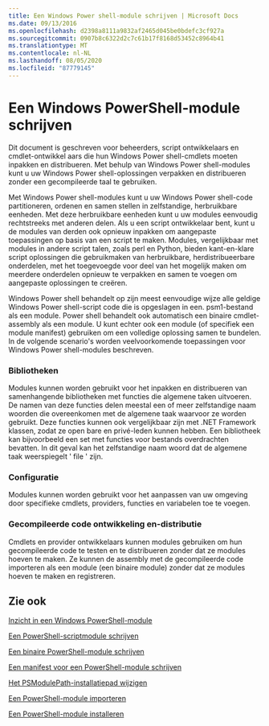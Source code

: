 ```yaml
---
title: Een Windows Power shell-module schrijven | Microsoft Docs
ms.date: 09/13/2016
ms.openlocfilehash: d2398a8111a9832af2465d045be0bdefc3cf927a
ms.sourcegitcommit: 0907b8c6322d2c7c61b17f8168d53452c8964b41
ms.translationtype: MT
ms.contentlocale: nl-NL
ms.lasthandoff: 08/05/2020
ms.locfileid: "87779145"
---
```

# <a name="writing-a-windows-powershell-module"></a>Een Windows PowerShell-module schrijven

Dit document is geschreven voor beheerders, script ontwikkelaars en cmdlet-ontwikkel aars die hun Windows Power shell-cmdlets moeten inpakken en distribueren. Met behulp van Windows Power shell-modules kunt u uw Windows Power shell-oplossingen verpakken en distribueren zonder een gecompileerde taal te gebruiken.

Met Windows Power shell-modules kunt u uw Windows Power shell-code partitioneren, ordenen en samen stellen in zelfstandige, herbruikbare eenheden. Met deze herbruikbare eenheden kunt u uw modules eenvoudig rechtstreeks met anderen delen. Als u een script ontwikkelaar bent, kunt u de modules van derden ook opnieuw inpakken om aangepaste toepassingen op basis van een script te maken. Modules, vergelijkbaar met modules in andere script talen, zoals perl en Python, bieden kant-en-klare script oplossingen die gebruikmaken van herbruikbare, herdistribueerbare onderdelen, met het toegevoegde voor deel van het mogelijk maken om meerdere onderdelen opnieuw te verpakken en samen te voegen om aangepaste oplossingen te creëren.

Windows Power shell behandelt op zijn meest eenvoudige wijze alle geldige Windows Power shell-script code die is opgeslagen in een. psm1-bestand als een module. Power shell behandelt ook automatisch een binaire cmdlet-assembly als een module. U kunt echter ook een module (of specifiek een module manifest) gebruiken om een volledige oplossing samen te bundelen. In de volgende scenario's worden veelvoorkomende toepassingen voor Windows Power shell-modules beschreven.

### <a name="libraries"></a>Bibliotheken

Modules kunnen worden gebruikt voor het inpakken en distribueren van samenhangende bibliotheken met functies die algemene taken uitvoeren. De namen van deze functies delen meestal een of meer zelfstandige naam woorden die overeenkomen met de algemene taak waarvoor ze worden gebruikt. Deze functies kunnen ook vergelijkbaar zijn met .NET Framework klassen, zodat ze open bare en privé-leden kunnen hebben. Een bibliotheek kan bijvoorbeeld een set met functies voor bestands overdrachten bevatten. In dit geval kan het zelfstandige naam woord dat de algemene taak weerspiegelt ' file ' zijn.

### <a name="configuration"></a>Configuratie

Modules kunnen worden gebruikt voor het aanpassen van uw omgeving door specifieke cmdlets, providers, functies en variabelen toe te voegen.

### <a name="compiled-code-development-and-distribution"></a>Gecompileerde code ontwikkeling en-distributie

Cmdlets en provider ontwikkelaars kunnen modules gebruiken om hun gecompileerde code te testen en te distribueren zonder dat ze modules hoeven te maken. Ze kunnen de assembly met de gecompileerde code importeren als een module (een binaire module) zonder dat ze modules hoeven te maken en registreren.

## <a name="see-also"></a>Zie ook

[Inzicht in een Windows PowerShell-module](./understanding-a-windows-powershell-module.md)

[Een PowerShell-scriptmodule schrijven](./how-to-write-a-powershell-script-module.md)

[Een binaire PowerShell-module schrijven](./how-to-write-a-powershell-binary-module.md)

[Een manifest voor een PowerShell-module schrijven](how-to-write-a-powershell-module-manifest.md)

[Het PSModulePath-installatiepad wijzigen](./modifying-the-psmodulepath-installation-path.md)

[Een PowerShell-module importeren](./importing-a-powershell-module.md)

[Een PowerShell-module installeren](./installing-a-powershell-module.md)
